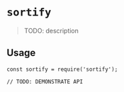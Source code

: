# `sortify`

> TODO: description

## Usage

```
const sortify = require('sortify');

// TODO: DEMONSTRATE API
```
